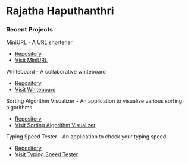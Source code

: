 # Rajatha Haputhanthri

### Recent Projects

MiniURL - A URL shortener
- [Repository](https://github.com/RajathaDH/MiniURL)
- [Visit MiniURL](http://rd-mini-url.surge.sh)

Whiteboard - A collaborative whiteboard
- [Repository](https://github.com/RajathaDH/Whiteboard)
- [Visit Whiteboard](http://rajaboard.surge.sh)

Sorting Algorithm Visualizer - An application to visualize various sorting algorithms
- [Repository](https://github.com/RajathaDH/Sorting-Algorithm-Visualizer)
- [Visit Sorting Algorithm Visualizer](http://rajasort.surge.sh)

Typing Speed Tester - An application to check your typing speed
- [Repository](https://github.com/RajathaDH/Typing-Speed-Tester)
- [Visit Typing Speed Tester](http://typetypetype.surge.sh)